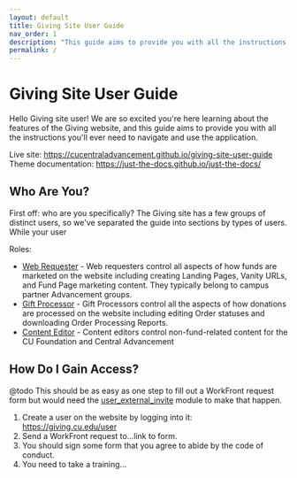 ```yaml
---
layout: default
title: Giving Site User Guide
nav_order: 1
description: "This guide aims to provide you with all the instructions you'll ever need to navigate the Giving website."
permalink: /
---
```


# Giving Site User Guide

Hello Giving site user! We are so excited you're here learning about the features of the Giving website, and this 
guide aims to provide you with all the instructions you'll ever need to navigate and use the application.

Live site: https://cucentraladvancement.github.io/giving-site-user-guide
Theme documentation: https://just-the-docs.github.io/just-the-docs/

## Who Are You?

First off: who are you specifically? The Giving site has a few groups of distinct users, so we've separated the guide
into sections by types of users. While your user 

Roles:
- [Web Requester](/web_requester/README.md) - Web requesters control all aspects of how funds are 
  marketed on the website including creating Landing Pages, Vanity URLs, and Fund Page marketing content. They 
  typically belong to campus partner Advancement groups. 
- [Gift Processor](/gift_processor/README.md) - Gift Processors control all the aspects of how donations are 
  processed on the website including editing Order statuses and downloading Order Processing Reports.
- [Content Editor](/content_editor/README.md) - Content editors control non-fund-related content for the CU Foundation and 
  Central Advancement

## How Do I Gain Access?

@todo This should be as easy as one step to fill out a WorkFront request form but would need the 
[user_external_invite](https://www.drupal.org/project/user_external_invite) module to make that happen.

1. Create a user on the website by logging into it: https://giving.cu.edu/user
2. Send a WorkFront request to...link to form.
3. You should sign some form that you agree to abide by the code of conduct.
4. You need to take a training...
